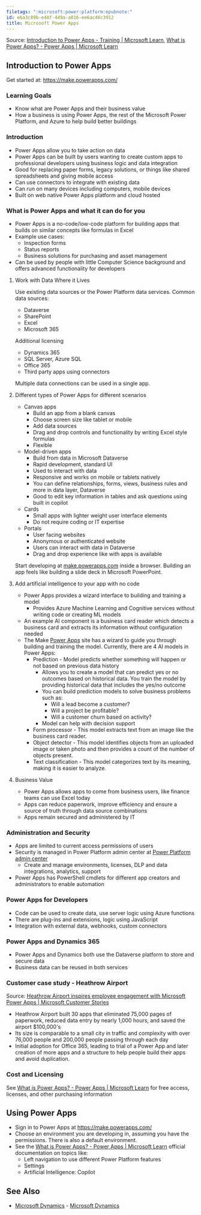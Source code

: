 ```yaml
---
filetags: ":microsoft:power:platform:epubnote:"
id: e6a3c89b-e48f-449a-a816-ee6ac46c3912
title: Microsoft Power Apps
---
```


Source: [Introduction to Power Apps - Training \| Microsoft
Learn](https://learn.microsoft.com/en-us/training/modules/introduction-power-apps/?source=docs),
[What is Power Apps? - Power Apps \| Microsoft
Learn](https://learn.microsoft.com/en-us/power-apps/powerapps-overview)

## Introduction to Power Apps

Get started at: <https://make.powerapps.com/>

### Learning Goals

- Know what are Power Apps and their business value
- How a business is using Power Apps, the rest of the Microsoft Power
  Platform, and Azure to help build better buildings

### Introduction

- Power Apps allow you to take action on data
- Power Apps can be built by users wanting to create custom apps to
  professional developers using business logic and data integration
- Good for replacing paper forms, legacy solutions, or things like
  shared spreadsheets and giving mobile access
- Can use connectors to integrate with existing data
- Can run on many devices including computers, mobile devices
- Built on web native Power Apps platform and cloud hosted

### What is Power Apps and what it can do for you

- Power Apps is a no-code/low-code platform for building apps that
  builds on similar concepts like formulas in Excel
- Example use cases:
  - Inspection forms
  - Status reports
  - Business solutions for purchasing and asset management
- Can be used by people with little Computer Science background and
  offers advanced functionality for developers

1.  Work with Data Where it Lives

    Use existing data sources or the Power Platform data services.
    Common data sources:

    - Dataverse
    - SharePoint
    - Excel
    - Microsoft 365

    Additional licensing

    - Dynamics 365
    - SQL Server, Azure SQL
    - Office 365
    - Third party apps using connectors

    Multiple data connections can be used in a single app.

2.  Different types of Power Apps for different scenarios

    - Canvas apps
      - Build an app from a blank canvas
      - Choose screen size like tablet or mobile
      - Add data sources
      - Drag and drop controls and functionality by writing Excel style
        formulas
      - Flexible
    - Model-driven apps
      - Build from data in Microsoft Dataverse
      - Rapid development, standard UI
      - Used to interact with data
      - Responsive and works on mobile or tablets natively
      - You can define relationships, forms, views, business rules and
        more in data layer, Dataverse
      - Good to edit key information in tables and ask questions using
        built in copilot
    - Cards
      - Small apps with lighter weight user interface elements
      - Do not require coding or IT expertise
    - Portals
      - User facing websites
      - Anonymous or authenticated website
      - Users can interact with data in Dataverse
      - Drag and drop experience like with apps is available

    Start developing at
    [make.powerapps.com](https://make.powerapps.com/) inside a browser.
    Building an app feels like building a slide deck in Microsoft
    PowerPoint.

3.  Add artificial intelligence to your app with no code

    - Power Apps provides a wizard interface to building and training a
      model
      - Provides Azure Machine Learning and Cognitive services without
        writing code or creating ML models
    - An example AI component is a business card reader which detects a
      business card and extracts its information without configuration
      needed
    - The Make [Power Apps](https://make.powerapps.com/) site has a
      wizard to guide you through building and training the model.
      Currently, there are 4 AI models in Power Apps:
      - Prediction - Model predicts whether something will happen or not
        based on previous data history
        - Allows you to create a model that can predict yes or no
          outcomes based on historical data. You train the model by
          providing historical data that includes the yes/no outcome
        - You can build prediction models to solve business problems
          such as:
          - Will a lead become a customer?
          - Will a project be profitable?
          - Will a customer churn based on activity?
        - Model can help with decision support
      - Form processor - This model extracts text from an image like the
        business card reader.
      - Object detector - This model identifies objects from an uploaded
        image or taken photo and then provides a count of the number of
        objects present.
      - Text classification - This model categorizes text by its
        meaning, making it is easier to analyze.

4.  Business Value

    - Power Apps allows apps to come from business users, like finance
      teams can use Excel today
    - Apps can reduce paperwork, improve efficiency and ensure a source
      of truth through data source combinations
    - Apps remain secured and administered by IT

### Administration and Security

- Apps are limited to current access permissions of users
- Security is managed in Power Platform admin center at [Power Platform
  admin center](https://admin.powerplatform.microsoft.com/)
  - Create and manage environments, licenses, DLP and data integrations,
    analytics, support
- Power Apps has PowerShell cmdlets for different app creators and
  administrators to enable automation

### Power Apps for Developers

- Code can be used to create data, use server logic using Azure
  functions
- There are plug-ins and extensions, logic using JavaScript
- Integration with external data, webhooks, custom connectors

### Power Apps and Dynamics 365

- Power Apps and Dynamics both use the Dataverse platform to store and
  secure data
- Business data can be reused in both services

### Customer case study - Heathrow Airport

Source: [Heathrow Airport inspires employee engagement with Microsoft
Power Apps \| Microsoft Customer
Stories](https://www.microsoft.com/en/customers/story/766053-heathrow-airport-travel-transportation-power-apps)

- Heathrow Airport built 30 apps that eliminated 75,000 pages of
  paperwork, reduced data entry by nearly 1,000 hours, and saved the
  airport \$100,000's
- Its size is comparable to a small city in traffic and complexity with
  over 76,000 people and 200,000 people passing through each day
- Initial adoption for Office 365, leading to trial of a Power App and
  later creation of more apps and a structure to help people build their
  apps and avoid duplication.

### Cost and Licensing

See [What is Power Apps? - Power Apps \| Microsoft
Learn](https://learn.microsoft.com/en-us/power-apps/powerapps-overview)
for free access, licenses, and other purchasing information

## Using Power Apps

- Sign in to Power Apps at <https://make.powerapps.com/>
- Choose an environment you are developing in, assuming you have the
  permissions. There is also a default environment.
- See the [What is Power Apps? - Power Apps \| Microsoft
  Learn](https://learn.microsoft.com/en-us/power-apps/powerapps-overview)
  official documentation on topics like:
  - Left navigation to use different Power Platform features
  - Settings
  - Artificial Intelligence: Copilot

## See Also

- [Microsoft Dynamics](../005-tech-microsoft-dynamics) - [Microsoft
  Dynamics](id:ffe5c447-66a0-4bf7-b566-a0c54d95e4cf)

